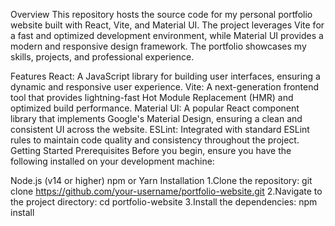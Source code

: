 Overview
This repository hosts the source code for my personal portfolio website built with React, Vite, and Material UI. The project leverages Vite for a fast and optimized development environment, while Material UI provides a modern and responsive design framework. The portfolio showcases my skills, projects, and professional experience.

Features
React: A JavaScript library for building user interfaces, ensuring a dynamic and responsive user experience.
Vite: A next-generation frontend tool that provides lightning-fast Hot Module Replacement (HMR) and optimized build performance.
Material UI: A popular React component library that implements Google's Material Design, ensuring a clean and consistent UI across the website.
ESLint: Integrated with standard ESLint rules to maintain code quality and consistency throughout the project.
Getting Started
Prerequisites
Before you begin, ensure you have the following installed on your development machine:

Node.js (v14 or higher)
npm or Yarn
Installation
1.Clone the repository:
git clone https://github.com/your-username/portfolio-website.git
2.Navigate to the project directory:
cd portfolio-website
3.Install the dependencies:
npm install
